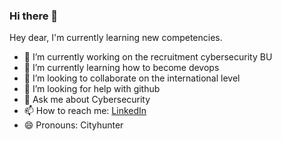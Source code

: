 ### Hi there 👋
Hey dear, I'm currently learning new competencies.

- 🔭 I’m currently working on the recruitment cybersecurity BU
- 🌱 I’m currently learning how to become devops
- 👯 I’m looking to collaborate on the international level
- 🤔 I’m looking for help with github
- 💬 Ask me about Cybersecurity
- 📫 How to reach me: [LinkedIn](https://fr.linkedin.com/in/khalil-chatti-73bb75195)
- 😄 Pronouns: Cityhunter


